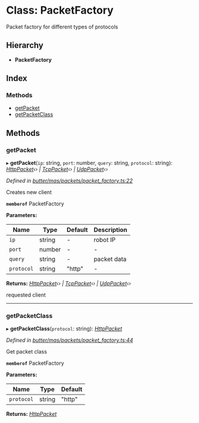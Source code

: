 
# Class: PacketFactory

Packet factory for different types of protocols

## Hierarchy

* **PacketFactory**

## Index

### Methods

* [getPacket](_butter_mas_packets_packet_factory_.packetfactory.md#getpacket)
* [getPacketClass](_butter_mas_packets_packet_factory_.packetfactory.md#getpacketclass)

## Methods

###  getPacket

▸ **getPacket**(`ip`: string, `port`: number, `query`: string, `protocol`: string): *[HttpPacket](_butter_mas_packets_packet_http_.httppacket.md)‹› | [TcpPacket](_butter_mas_packets_packet_tcp_.tcppacket.md)‹› | [UdpPacket](_butter_mas_packets_packet_udp_.udppacket.md)‹›*

*Defined in [butter/mas/packets/packet_factory.ts:22](https://github.com/butter-robotics/Butter.MAS.JavascriptAPI/blob/7e6b18f/butter/mas/packets/packet_factory.ts#L22)*

Creates new client

**`memberof`** PacketFactory

**Parameters:**

Name | Type | Default | Description |
------ | ------ | ------ | ------ |
`ip` | string | - | robot IP |
`port` | number | - | - |
`query` | string | - | packet data |
`protocol` | string | "http" | - |

**Returns:** *[HttpPacket](_butter_mas_packets_packet_http_.httppacket.md)‹› | [TcpPacket](_butter_mas_packets_packet_tcp_.tcppacket.md)‹› | [UdpPacket](_butter_mas_packets_packet_udp_.udppacket.md)‹›*

requested client

___

###  getPacketClass

▸ **getPacketClass**(`protocol`: string): *[HttpPacket](_butter_mas_packets_packet_http_.httppacket.md)*

*Defined in [butter/mas/packets/packet_factory.ts:44](https://github.com/butter-robotics/Butter.MAS.JavascriptAPI/blob/7e6b18f/butter/mas/packets/packet_factory.ts#L44)*

Get packet class

**`memberof`** PacketFactory

**Parameters:**

Name | Type | Default |
------ | ------ | ------ |
`protocol` | string | "http" |

**Returns:** *[HttpPacket](_butter_mas_packets_packet_http_.httppacket.md)*
